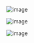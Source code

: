 ![image](https://github.com/user-attachments/assets/0e3aa526-5905-48b4-a6c9-5ae362b27fbe)

![image](https://github.com/user-attachments/assets/cfe9edfa-11af-41b9-8017-2c9331650695)

![image](https://github.com/user-attachments/assets/18911703-3dbc-46cf-9d5b-8607fb58d956)
